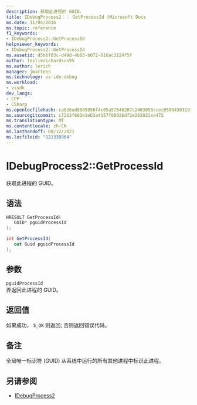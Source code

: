```yaml
---
description: 获取此进程的 GUID。
title: IDebugProcess2：： GetProcessId |Microsoft Docs
ms.date: 11/04/2016
ms.topic: reference
f1_keywords:
- IDebugProcess2::GetProcessId
helpviewer_keywords:
- IDebugProcess2::GetProcessId
ms.assetid: d5b6f03c-d49d-4b83-b072-016ac3124f5f
author: leslierichardson95
ms.author: lerich
manager: jmartens
ms.technology: vs-ide-debug
ms.workload:
- vssdk
dev_langs:
- CPP
- CSharp
ms.openlocfilehash: ca026ad8885056f4c05a57646207c2403058ccec0500430319f740ce6608f35a
ms.sourcegitcommit: c72b2f603e1eb3a4157f00926df2e263831ea472
ms.translationtype: MT
ms.contentlocale: zh-CN
ms.lasthandoff: 08/12/2021
ms.locfileid: "121338964"
---
```

# <a name="idebugprocess2getprocessid"></a>IDebugProcess2::GetProcessId
获取此进程的 GUID。

## <a name="syntax"></a>语法

```cpp
HRESULT GetProcessId(
   GUID* pguidProcessId
);
```

```csharp
int GetProcessId(
   out Guid pguidProcessId
);
```

## <a name="parameters"></a>参数
`pguidProcessId`\
弄返回此进程的 GUID。

## <a name="return-value"></a>返回值
 如果成功， `S_OK` 则返回; 否则返回错误代码。

## <a name="remarks"></a>备注
 全局唯一标识符 (GUID) 从系统中运行的所有其他进程中标识此进程。

## <a name="see-also"></a>另请参阅
- [IDebugProcess2](../../../extensibility/debugger/reference/idebugprocess2.md)

